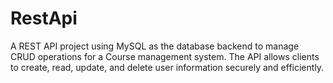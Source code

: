 # RestApi
A REST API project using MySQL as the database backend to manage CRUD operations for a Course management system. The API allows clients to create, read, update, and delete user information securely and efficiently.
